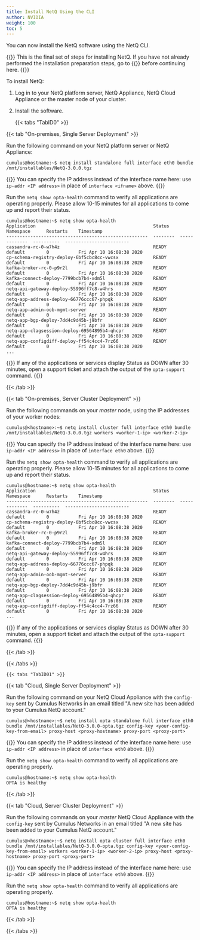 ```yaml
---
title: Install NetQ Using the CLI
author: NVIDIA
weight: 100
toc: 5
---
```

You can now install the NetQ software using the NetQ CLI.

{{<notice info>}}
This is the final set of steps for installing NetQ. If you have not already performed the installation preparation steps, go to {{<link title="Install NetQ System Platform">}} before continuing here.
{{</notice>}}

To install NetQ:

1. Log in to your NetQ platform server, NetQ Appliance, NetQ Cloud Appliance or the master node of your cluster.

2. Install the software.

    {{< tabs "TabID0" >}}

{{< tab "On-premises, Single Server Deployment" >}}

Run the following command on your NetQ platform server or NetQ Appliance:

```
cumulus@hostname:~$ netq install standalone full interface eth0 bundle /mnt/installables/NetQ-3.0.0.tgz
```

{{<notice tip>}}
You can specify the IP address instead of the interface name here: use <code>ip-addr &lt;IP address&gt;</code> in place of <code>interface &lt;ifname&gt;</code> above.
{{</notice>}}

Run the `netq show opta-health` command to verify all applications are operating properly. Please allow 10-15 minutes for all applications to come up and report their status.

```
cumulus@hostname:~$ netq show opta-health
Application                                            Status    Namespace      Restarts    Timestamp
-----------------------------------------------------  --------  -------------  ----------  ------------------------
cassandra-rc-0-w7h4z                                   READY     default        0           Fri Apr 10 16:08:38 2020
cp-schema-registry-deploy-6bf5cbc8cc-vwcsx             READY     default        0           Fri Apr 10 16:08:38 2020
kafka-broker-rc-0-p9r2l                                READY     default        0           Fri Apr 10 16:08:38 2020
kafka-connect-deploy-7799bcb7b4-xdm5l                  READY     default        0           Fri Apr 10 16:08:38 2020
netq-api-gateway-deploy-55996ff7c8-w4hrs               READY     default        0           Fri Apr 10 16:08:38 2020
netq-app-address-deploy-66776ccc67-phpqk               READY     default        0           Fri Apr 10 16:08:38 2020
netq-app-admin-oob-mgmt-server                         READY     default        0           Fri Apr 10 16:08:38 2020
netq-app-bgp-deploy-7dd4c9d45b-j9bfr                   READY     default        0           Fri Apr 10 16:08:38 2020
netq-app-clagsession-deploy-69564895b4-qhcpr           READY     default        0           Fri Apr 10 16:08:38 2020
netq-app-configdiff-deploy-ff54c4cc4-7rz66             READY     default        0           Fri Apr 10 16:08:38 2020
...
```

{{<notice note>}}
If any of the applications or services display Status as DOWN after 30 minutes, open a support ticket and attach the output of the <code>opta-support</code> command.
{{</notice>}}

{{< /tab >}}

{{< tab "On-premises, Server Cluster Deployment" >}}

Run the following commands on your *master* node, using the IP addresses of your worker nodes:

```
cumulus@<hostname>:~$ netq install cluster full interface eth0 bundle /mnt/installables/NetQ-3.0.0.tgz workers <worker-1-ip> <worker-2-ip>
```

{{<notice tip>}}
You can specify the IP address instead of the interface name here: use <code>ip-addr &lt;IP address&gt;</code> in place of <code>interface eth0</code> above.
{{</notice>}}

Run the `netq show opta-health` command to verify all applications are operating properly. Please allow 10-15 minutes for all applications to come up and report their status.

```
cumulus@hostname:~$ netq show opta-health
Application                                            Status    Namespace      Restarts    Timestamp
-----------------------------------------------------  --------  -------------  ----------  ------------------------
cassandra-rc-0-w7h4z                                   READY     default        0           Fri Apr 10 16:08:38 2020
cp-schema-registry-deploy-6bf5cbc8cc-vwcsx             READY     default        0           Fri Apr 10 16:08:38 2020
kafka-broker-rc-0-p9r2l                                READY     default        0           Fri Apr 10 16:08:38 2020
kafka-connect-deploy-7799bcb7b4-xdm5l                  READY     default        0           Fri Apr 10 16:08:38 2020
netq-api-gateway-deploy-55996ff7c8-w4hrs               READY     default        0           Fri Apr 10 16:08:38 2020
netq-app-address-deploy-66776ccc67-phpqk               READY     default        0           Fri Apr 10 16:08:38 2020
netq-app-admin-oob-mgmt-server                         READY     default        0           Fri Apr 10 16:08:38 2020
netq-app-bgp-deploy-7dd4c9d45b-j9bfr                   READY     default        0           Fri Apr 10 16:08:38 2020
netq-app-clagsession-deploy-69564895b4-qhcpr           READY     default        0           Fri Apr 10 16:08:38 2020
netq-app-configdiff-deploy-ff54c4cc4-7rz66             READY     default        0           Fri Apr 10 16:08:38 2020
...
```

{{<notice note>}}
If any of the applications or services display Status as DOWN after 30 minutes, open a support ticket and attach the output of the <code>opta-support</code> command.
{{</notice>}}

{{< /tab >}}

{{< /tabs >}}

    {{< tabs "TabID01" >}}

{{< tab "Cloud, Single Server Deployment" >}}

Run the following command on your NetQ Cloud Appliance with the `config-key` sent by Cumulus Networks in an email titled "A new site has been added to your Cumulus NetQ account."

```
cumulus@<hostname>:~$ netq install opta standalone full interface eth0 bundle /mnt/installables/NetQ-3.0.0-opta.tgz config-key <your-config-key-from-email> proxy-host <proxy-hostname> proxy-port <proxy-port>
```

{{<notice tip>}}
You can specify the IP address instead of the interface name here: use <code>ip-addr &lt;IP address&gt;</code> in place of <code>interface eth0</code> above.
{{</notice>}}

Run the `netq show opta-health` command to verify all applications are operating properly.

```
cumulus@hostname:~$ netq show opta-health
OPTA is healthy
```

{{< /tab >}}

{{< tab "Cloud, Server Cluster Deployment" >}}

Run the following commands on your *master* NetQ Cloud Appliance with the `config-key` sent by Cumulus Networks in an email titled "A new site has been added to your Cumulus NetQ account."

```
cumulus@<hostname>:~$ netq install opta cluster full interface eth0 bundle /mnt/installables/NetQ-3.0.0-opta.tgz config-key <your-config-key-from-email> workers <worker-1-ip> <worker-2-ip> proxy-host <proxy-hostname> proxy-port <proxy-port>
```

{{<notice tip>}}
You can specify the IP address instead of the interface name here: use <code>ip-addr &lt;IP address&gt;</code> in place of <code>interface eth0</code> above.
{{</notice>}}

Run the `netq show opta-health` command to verify all applications are operating properly.

```
cumulus@hostname:~$ netq show opta-health
OPTA is healthy
```

{{< /tab >}}

{{< /tabs >}}
